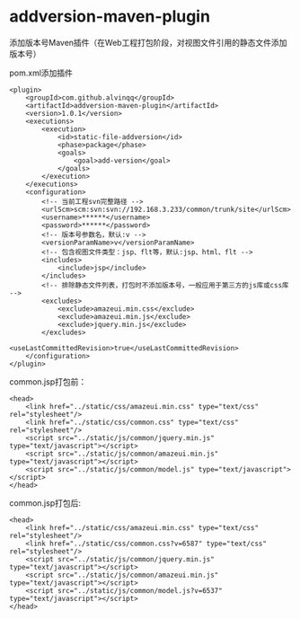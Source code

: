 # addversion-maven-plugin

 添加版本号Maven插件（在Web工程打包阶段，对视图文件引用的静态文件添加版本号）

pom.xml添加插件

  	<plugin>
		<groupId>com.github.alvinqq</groupId>
		<artifactId>addversion-maven-plugin</artifactId>
		<version>1.0.1</version>
		<executions>
			<execution>
				<id>static-file-addversion</id>
				<phase>package</phase>
				<goals>
					<goal>add-version</goal>
				</goals>
			</execution>
		</executions>
		<configuration>
    		<!-- 当前工程svn完整路径 -->
	  		<urlScm>scm:svn:svn://192.168.3.233/common/trunk/site</urlScm>
			<username>******</username>
			<password>******</password>
    		<!-- 版本号参数名，默认:v -->
    		<versionParamName>v</versionParamName>
    		<!-- 包含视图文件类型：jsp、flt等，默认:jsp、html、flt -->
			<includes>
				<include>jsp</include>
			</includes>
    		<!-- 排除静态文件列表，打包时不添加版本号，一般应用于第三方的js库或css库 -->
			<excludes>
				<exclude>amazeui.min.css</exclude>
				<exclude>amazeui.min.js</exclude>
				<exclude>jquery.min.js</exclude>
			</excludes>
                        <useLastCommittedRevision>true</useLastCommittedRevision>
		</configuration>
  	</plugin>
            
common.jsp打包前：

	<head>
		<link href="../static/css/amazeui.min.css" type="text/css" rel="stylesheet"/>
		<link href="../static/css/common.css" type="text/css" rel="stylesheet"/>
		<script src="../static/js/common/jquery.min.js" type="text/javascript"></script>
		<script src="../static/js/common/amazeui.min.js" type="text/javascript"></script>
		<script src="../static/js/common/model.js" type="text/javascript"></script>
	</head>

common.jsp打包后:
	
	<head>
		<link href="../static/css/amazeui.min.css" type="text/css" rel="stylesheet"/>
		<link href="../static/css/common.css?v=6587" type="text/css" rel="stylesheet"/>
		<script src="../static/js/common/jquery.min.js" type="text/javascript"></script>
		<script src="../static/js/common/amazeui.min.js" type="text/javascript"></script>
		<script src="../static/js/common/model.js?v=6537" type="text/javascript"></script>
	</head>

